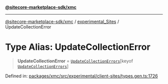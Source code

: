 [**@sitecore-marketplace-sdk/xmc**](../../../../README.md)

***

[@sitecore-marketplace-sdk/xmc](../../../../README.md) / [experimental\_Sites](../README.md) / UpdateCollectionError

# Type Alias: UpdateCollectionError

> **UpdateCollectionError** = [`UpdateCollectionErrors`](UpdateCollectionErrors.md)\[keyof [`UpdateCollectionErrors`](UpdateCollectionErrors.md)\]

Defined in: [packages/xmc/src/experimental/client-sites/types.gen.ts:1726](https://github.com/Sitecore/marketplace-sdk/blob/main/packages/xmc/src/experimental/client-sites/types.gen.ts#L1726)
